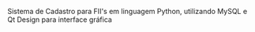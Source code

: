 Sistema de Cadastro para FII's em linguagem Python, utilizando MySQL e  Qt Design para interface gráfica
